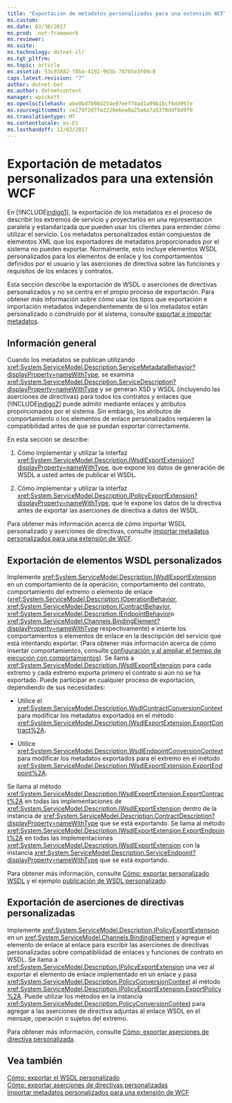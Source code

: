 ```yaml
---
title: "Exportación de metadatos personalizados para una extensión WCF"
ms.custom: 
ms.date: 03/30/2017
ms.prod: .net-framework
ms.reviewer: 
ms.suite: 
ms.technology: dotnet-clr
ms.tgt_pltfrm: 
ms.topic: article
ms.assetid: 53c93882-f8ba-4192-965b-787b5e3f09c0
caps.latest.revision: "7"
author: dotnet-bot
ms.author: dotnetcontent
manager: wpickett
ms.openlocfilehash: abe0bd7b08d254e97eef74ad1a99b1bcf6dd997e
ms.sourcegitcommit: ce279f2d7fe2220e6ea0a25a8a7a5370ddf8d9f0
ms.translationtype: MT
ms.contentlocale: es-ES
ms.lasthandoff: 12/02/2017
---
```

# <a name="exporting-custom-metadata-for-a-wcf-extension"></a>Exportación de metadatos personalizados para una extensión WCF
En [!INCLUDE[indigo1](../../../../includes/indigo1-md.md)], la exportación de los metadatos es el proceso de describir los extremos de servicio y proyectarlos en una representación paralela y estandarizada que pueden usar los clientes para entender cómo utilizar el servicio. Los metadatos personalizados están compuestos de elementos XML que los exportadores de metadatos proporcionados por el sistema no pueden exportar. Normalmente, esto incluye elementos WSDL personalizados para los elementos de enlace y los comportamientos definidos por el usuario y las aserciones de directiva sobre las funciones y requisitos de los enlaces y contratos.  
  
 Esta sección describe la exportación de WSDL o aserciones de directivas personalizados y no se centra en el propio proceso de exportación. Para obtener más información sobre cómo usar los tipos que exportación e importación metadatos independientemente de si los metadatos están personalizado o construido por el sistema, consulte [exportar e importar metadatos](../../../../docs/framework/wcf/feature-details/exporting-and-importing-metadata.md).  
  
## <a name="overview"></a>Información general  
 Cuando los metadatos se publican utilizando <xref:System.ServiceModel.Description.ServiceMetadataBehavior?displayProperty=nameWithType>, se examina <xref:System.ServiceModel.Description.ServiceDescription?displayProperty=nameWithType> y se generan XSD y WSDL (incluyendo las aserciones de directivas) para todos los contratos y enlaces que [!INCLUDE[indigo2](../../../../includes/indigo2-md.md)] puede admitir mediante enlaces y atributos proporcionados por el sistema. Sin embargo, los atributos de comportamiento o los elementos de enlace personalizados requieren la compatibilidad antes de que se puedan exportar correctamente.  
  
 En esta sección se describe:  
  
1.  Cómo implementar y utilizar la interfaz <xref:System.ServiceModel.Description.IWsdlExportExtension?displayProperty=nameWithType>, que expone los datos de generación de WSDL a usted antes de publicar el WSDL.  
  
2.  Cómo implementar y utilizar la interfaz <xref:System.ServiceModel.Description.IPolicyExportExtension?displayProperty=nameWithType>, que le expone los datos de la directiva antes de exportar las aserciones de directiva a datos del WSDL.  
  
 Para obtener más información acerca de cómo importar WSDL personalizado y aserciones de directivas, consulte [importar metadatos personalizados para una extensión de WCF](../../../../docs/framework/wcf/extending/importing-custom-metadata-for-a-wcf-extension.md).  
  
## <a name="exporting-custom-wsdl-elements"></a>Exportación de elementos WSDL personalizados  
 Implemente <xref:System.ServiceModel.Description.IWsdlExportExtension> en un comportamiento de la operación, comportamiento del contrato, comportamiento del extremo o elemento de enlace (<xref:System.ServiceModel.Description.IOperationBehavior>, <xref:System.ServiceModel.Description.IContractBehavior>, <xref:System.ServiceModel.Description.IEndpointBehavior>o <xref:System.ServiceModel.Channels.BindingElement?displayProperty=nameWithType> respectivamente) e inserte los comportamientos o elementos de enlace en la descripción del servicio que está intentando exportar. (Para obtener más información acerca de cómo insertar comportamientos, consulte [configuración y al ampliar el tiempo de ejecución con comportamientos](../../../../docs/framework/wcf/extending/configuring-and-extending-the-runtime-with-behaviors.md)). Se llama a <xref:System.ServiceModel.Description.IWsdlExportExtension> para cada extremo y cada extremo exporta primero el contrato si aún no se ha exportado. Puede participar en cualquier proceso de exportación, dependiendo de sus necesidades:  
  
-   Utilice el <xref:System.ServiceModel.Description.WsdlContractConversionContext> para modificar los metadatos exportados en el método <xref:System.ServiceModel.Description.IWsdlExportExtension.ExportContract%2A>.  
  
-   Utilice <xref:System.ServiceModel.Description.WsdlEndpointConversionContext> para modificar los metadatos exportados para el extremo en el método <xref:System.ServiceModel.Description.IWsdlExportExtension.ExportEndpoint%2A>.  
  
 Se llama al método <xref:System.ServiceModel.Description.IWsdlExportExtension.ExportContract%2A> en todas las implementaciones de <xref:System.ServiceModel.Description.IWsdlExportExtension> dentro de la instancia de  <xref:System.ServiceModel.Description.ContractDescription?displayProperty=nameWithType> que se está exportando.  Se llama al método <xref:System.ServiceModel.Description.IWsdlExportExtension.ExportEndpoint%2A> en todas las implementaciones <xref:System.ServiceModel.Description.IWsdlExportExtension> con la instancia <xref:System.ServiceModel.Description.ServiceEndpoint?displayProperty=nameWithType> que se está exportando.  
  
 Para obtener más información, consulte [Cómo: exportar personalizado WSDL](../../../../docs/framework/wcf/extending/how-to-export-custom-wsdl.md) y el ejemplo [publicación de WSDL personalizado](../../../../docs/framework/wcf/samples/custom-wsdl-publication.md).  
  
## <a name="exporting-custom-policy-assertions"></a>Exportación de aserciones de directivas personalizadas  
 Implemente <xref:System.ServiceModel.Description.IPolicyExportExtension> en un <xref:System.ServiceModel.Channels.BindingElement> y agregue el elemento de enlace al enlace para escribir las aserciones de directivas personalizadas sobre compatibilidad de enlaces y funciones de contrato en WSDL. Se llama a <xref:System.ServiceModel.Description.IPolicyExportExtension> una vez al exportar el elemento de enlace implementado en un enlace y pasa <xref:System.ServiceModel.Description.PolicyConversionContext> al método <xref:System.ServiceModel.Description.IPolicyExportExtension.ExportPolicy%2A>. Puede utilizar los métodos en la instancia <xref:System.ServiceModel.Description.PolicyConversionContext> para agregar a las aserciones de directiva adjuntas al enlace WSDL en el mensaje, operación o sujetos del extremo.  
  
 Para obtener más información, consulte [Cómo: exportar aserciones de directiva personalizada](../../../../docs/framework/wcf/extending/how-to-export-custom-policy-assertions.md).  
  
## <a name="see-also"></a>Vea también  
 [Cómo: exportar el WSDL personalizado](../../../../docs/framework/wcf/extending/how-to-export-custom-wsdl.md)  
 [Cómo: exportar aserciones de directivas personalizadas](../../../../docs/framework/wcf/extending/how-to-export-custom-policy-assertions.md)  
 [Importar metadatos personalizados para una extensión de WCF](../../../../docs/framework/wcf/extending/importing-custom-metadata-for-a-wcf-extension.md)
